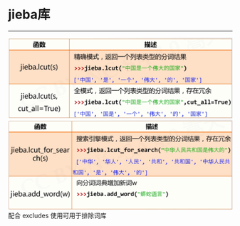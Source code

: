 # jieba库
---
![](image/2022-02-08-12-04-56.png)
![](image/2022-02-08-12-05-24.png)
配合 excludes 使用可用于排除词库
